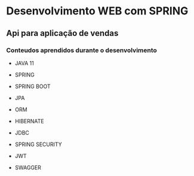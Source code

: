 # Desenvolvimento WEB com SPRING

## Api para aplicação de vendas

### Conteudos aprendidos durante o desenvolvimento

- JAVA 11
- SPRING
- SPRING BOOT

- JPA
- ORM
- HIBERNATE
- JDBC

- SPRING SECURITY
- JWT

- SWAGGER
